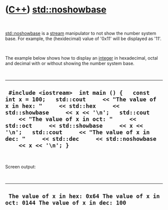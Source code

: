 



 

 

 

 

 

([C++](Cpp.md)) [std::noshowbase](CppNoshowbase.md)
=====================================================

 

[std::noshowbase](CppNoshowbase.md) is a [stream](CppStream.md)
manipulator to not show the number system base. For example, the
(hexidecimal) value of '0x11' will be displayed as '11'.

 

The example below shows how to display an [integer](CppInt.md) in
hexadecimal, octal and decimal with or without showing the number system
base.

 

  ----------------------------------------------------------------------------------------------------------------------------------------------------------------------------------------------------------------------------------------------------------------------------------------------------------------------------------------------------------------------------
  ` #include <iostream>  int main () {   const int x = 100;   std::cout     << "The value of x in hex: "     << std::hex     << std::showbase     << x << '\n';   std::cout     << "The value of x in oct: "     << std::oct     << std::showbase     << x << '\n';   std::cout     << "The value of x in dec: "     << std::dec     << std::noshowbase     << x << '\n'; }`
  ----------------------------------------------------------------------------------------------------------------------------------------------------------------------------------------------------------------------------------------------------------------------------------------------------------------------------------------------------------------------------

 

Screen output:

 

  ---------------------------------------------------------------------------------------
  ` The value of x in hex: 0x64 The value of x in oct: 0144 The value of x in dec: 100`
  ---------------------------------------------------------------------------------------

 

 

 

 

 





 



